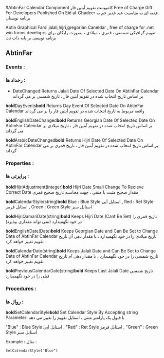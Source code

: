 #AbtinFar Calendar Component
کامپوننت تقویم آبتین فار
Free of Charge Gift For Developers Published On Eid al-Ghadeer 
هدیه ای به مناسبت عید غدیر خم به برنامه نویسان

Abtin Graphical Farsi jalali,hijri,gregorian Caneldar , free of charge for .net win forms developrs
 تقویم گرافیکی شمسی ، قمری ، میلادی ، بصورت رایگان برای برنامه نویسی بر پایه دات نت

## AbtinFar

### Events :
### رخداد ها :

* DateChanged
Returns Jalali Date Of Selected Date On AbtinFar Calendar
بر اساس تاریخ انتخاب شده در تقویم آبتین فار ، تاریخ شمسی بر می گرداند

**bold**DayEvents**bold**
Returns Day Event Of Selected Date On AbtinFar Calendar
واقعه مربوط به تاریخ انتخاب شده در تقویم آبتین فار را بر می گرداند

**bold**EnglishDateChanged**bold**
Returns Georgian Date Of Selected Date On AbtinFar Calendar
بر اساس تاریخ انتخاب شده در تقویم آبتین فار ، تاریخ میلادی بر می گرداند

**bold**ArabicDateChanged**bold**
Returns Hijri Date Of Selected Date On AbtinFar Calendar
بر اساس تاریخ انتخاب شده در تقویم آبتین فار ، تاریخ قمری بر می گرداند


### Properties :
### پراپرتی ها :

**bold**HijriAdjustment(Integer)**bold**
Hijri Date Small Change To Recieve Correct Date
مقدار صحیح مثبت یا منفی ، جهت محاسبه تاریخ صحیح قمری

**bold**CalendarStyle(string)**bold**
Blue : Blue Style 
استایل آبی , 
Red : Ret Style 
استایل قرمز , 
Green : Green Style
استایل سبز

**bold**HijriQamariDate(string)**bold**
Keeps Hijri Date (Cant Be Set)
تاریخ قمری را در خود نگهمیدارد (نمی تواند مقداری بپذیرد)

**bold**EnglishDate(Date)**bold**
Keeps Georgian Date and Can Be Set to Change Date of AbtinFar Calendar
تاریخ میلادی را در خود نگهمیدارد ، با مقدار دهی آن تاریخ تقویم تغییر خواهد کرد

**bold**CalendarDate(string)**bold**
Keeps Jalali Date and Can Be Set to Change Date of AbtinFar Calendar
تاریخ شمسی را در خود نگهمیدارد ، با مقدار دهی آم تاریخ تقویم تغییر خواهد کرد

**bold**PreviousCalendarDate(string)**bold**
Keeps Last Jalali Date
تاریخ شمسی قبلی را در خود نگهمیدارد


### Procedures :
### روال ها :

**bold**SetCalendarStyle**bold**
Set Calendar Style By Accepting string  Parameter:
با قبول یک پارامتر متنی ، استایل تقویم را تغییر می دهد

"Blue" : Blue Style 
استایل آبی , 
"Red" : Ret Style 
استایل قرمز , 
"Green" : Green Style
استایل سبز

Example :
مثال :

```
SetCalendarStyle("Blue")
```
